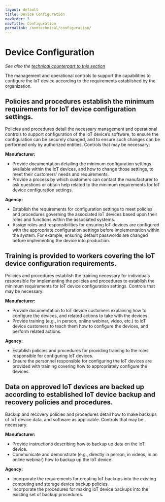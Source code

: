 ```yaml
---
layout: default
title: Device Configuration
navOrder: 3
navTitle: Configuration
permalink: /nontechnical/configuration/
---
```


# Device Configuration

_See also the [technical counterpart to this section](../_8259-Catalog/configuration.md)_

The management and operational controls to support the capabilities to configure the IoT device according to the requirements established by the organization. 

## Policies and procedures establish the minimum requirements for IoT device configuration settings.

Policies and procedures detail the necessary management and operational controls to support configuration of the IoT device’s software, to ensure the configuration can be securely changed, and to ensure such changes can be performed only by authorized entities. Controls that may be necessary:

**Manufacturer:**

- Provide documentation detailing the minimum configuration settings available within the IoT devices, and how to change those settings, to meet their customers' needs and requirements.
- Provide a process by which customers can contact the manufacturer to ask questions or obtain help related to the minimum requirements for IoT device configuration settings.

**Agency:**

- Establish the requirements for configuration settings to meet policies and procedures governing the associated IoT devices based upon their roles and functions within the associated systems.
- Assign roles and responsibilities for ensuring IoT devices are configured with the appropriate configuration settings before implementation within the system. For example, ensuring default passwords are changed before implementing the device into production.

## Training is provided to workers covering the IoT device configuration requirements.

Policies and procedures establish the training necessary for individuals responsible for implementing the policies and procedures to establish the minimum requirements for IoT device configuration settings. Controls that may be necessary:

**Manufacturer:**

- Provide documentation to IoT device customers explaining how to configure the devices, and related actions to take with the devices.
- Provide training (e.g., in person, online webinar, video, etc.) to IoT device customers to teach them how to configure the devices, and perform related actions.

**Agency:**

- Establish policies and procedures for providing training to the roles responsible for configuring IoT devices.
- Ensure the personnel responsible for configuring the IoT devices are provided with training covering how to appropriately configure the devices.

## Data on approved IoT devices are backed up according to established IoT device backup and recovery policies and procedures.

Backup and recovery policies and procedures detail how to make backups of IoT device data, and software as applicable. Controls that may be necessary:

**Manufacturer:**

- Provide instructions describing how to backup up data on the IoT device.
- Communicate and demonstrate (e.g., directly in person, in videos, in an online webinar) how to backup up the IoT device.

**Agency:**

- Incorporate the requirements for creating IoT backups into the existing computing and storage device backup policies.
- Incorporate the procedures for making IoT device backups into the existing set of backup procedures.
